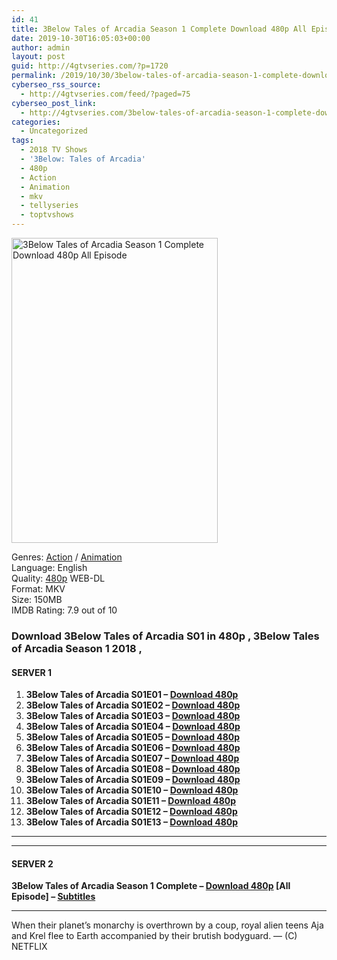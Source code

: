 ```yaml
---
id: 41
title: 3Below Tales of Arcadia Season 1 Complete Download 480p All Episode
date: 2019-10-30T16:05:03+00:00
author: admin
layout: post
guid: http://4gtvseries.com/?p=1720
permalink: /2019/10/30/3below-tales-of-arcadia-season-1-complete-download-480p-all-episode/
cyberseo_rss_source:
  - http://4gtvseries.com/feed/?paged=75
cyberseo_post_link:
  - http://4gtvseries.com/3below-tales-of-arcadia-season-1-complete-download-480p-all-episode/
categories:
  - Uncategorized
tags:
  - 2018 TV Shows
  - '3Below: Tales of Arcadia'
  - 480p
  - Action
  - Animation
  - mkv
  - tellyseries
  - toptvshows
---
```

<img loading="lazy" class="aligncenter" src="https://3.bp.blogspot.com/-jCIL6wn_z8k/XbmVgliBPLI/AAAAAAAAAEw/NRvYvNIekKkd15sYPX5r_ilG1Y8kME__ACK4BGAYYCw/s1600/3Below%2BTales%2Bof%2BArcadia%2BSeason%2B1.jpg" alt="3Below Tales of Arcadia Season 1 Complete Download 480p All Episode" width="330" height="488" />

Genres: <a href="http://4gtvseries.com/tag/action/" data-wpel-link="internal">Action</a> / <a href="http://4gtvseries.com/tag/animation/" data-wpel-link="internal">Animation</a>  
Language: English  
Quality:&nbsp;<a href="http://4gtvseries.com/tag/480p/" data-wpel-link="internal">480p</a> WEB-DL  
Format: MKV  
Size: 150MB  
IMDB Rating: 7.9 out of 10

### **Download 3Below Tales of Arcadia S01 in 480p , 3Below Tales of Arcadia Season 1 2018 ,&nbsp;**

#### <span><strong>SERVER 1</strong></span>

  1. **3Below Tales of Arcadia S01E01 – <a href="http://slink.dl480p.xyz/EwxrkM" data-wpel-link="external" target="_blank" rel="nofollow external noopener noreferrer" class="wpel-icon-left"><i class="wpel-icon fa fa-download" aria-hidden="true"></i>Download 480p</a>**
  2. **3Below Tales of Arcadia S01E02 – <a href="http://slink.dl480p.xyz/gnFZ" data-wpel-link="external" target="_blank" rel="nofollow external noopener noreferrer" class="wpel-icon-left"><i class="wpel-icon fa fa-download" aria-hidden="true"></i>Download 480p</a>**
  3. **3Below Tales of Arcadia S01E03 – <a href="http://slink.dl480p.xyz/6zZp2hwT" data-wpel-link="external" target="_blank" rel="nofollow external noopener noreferrer" class="wpel-icon-left"><i class="wpel-icon fa fa-download" aria-hidden="true"></i>Download 480p</a>**
  4. **3Below Tales of Arcadia S01E04 – <a href="http://slink.dl480p.xyz/Snjq6" data-wpel-link="external" target="_blank" rel="nofollow external noopener noreferrer" class="wpel-icon-left"><i class="wpel-icon fa fa-download" aria-hidden="true"></i>Download 480p</a>**
  5. **3Below Tales of Arcadia S01E05 – <a href="http://slink.dl480p.xyz/SXQAF9vm" data-wpel-link="external" target="_blank" rel="nofollow external noopener noreferrer" class="wpel-icon-left"><i class="wpel-icon fa fa-download" aria-hidden="true"></i>Download 480p</a>**
  6. **3Below Tales of Arcadia S01E06 – <a href="http://slink.dl480p.xyz/qCXnVQ" data-wpel-link="external" target="_blank" rel="nofollow external noopener noreferrer" class="wpel-icon-left"><i class="wpel-icon fa fa-download" aria-hidden="true"></i>Download 480p</a>**
  7. **3Below Tales of Arcadia S01E07 – <a href="http://slink.dl480p.xyz/AEBjk7g" data-wpel-link="external" target="_blank" rel="nofollow external noopener noreferrer" class="wpel-icon-left"><i class="wpel-icon fa fa-download" aria-hidden="true"></i>Download 480p</a>**
  8. **3Below Tales of Arcadia S01E08 – <a href="http://slink.dl480p.xyz/wah7g5W1" data-wpel-link="external" target="_blank" rel="nofollow external noopener noreferrer" class="wpel-icon-left"><i class="wpel-icon fa fa-download" aria-hidden="true"></i>Download 480p</a>**
  9. **3Below Tales of Arcadia S01E09 – <a href="http://slink.dl480p.xyz/lURw" data-wpel-link="external" target="_blank" rel="nofollow external noopener noreferrer" class="wpel-icon-left"><i class="wpel-icon fa fa-download" aria-hidden="true"></i>Download 480p</a>**
 10. **3Below Tales of Arcadia S01E10 – <a href="http://slink.dl480p.xyz/QXBr9" data-wpel-link="external" target="_blank" rel="nofollow external noopener noreferrer" class="wpel-icon-left"><i class="wpel-icon fa fa-download" aria-hidden="true"></i>Download 480p</a>**
 11. **3Below Tales of Arcadia S01E11 – <a href="http://slink.dl480p.xyz/sMzcEgZ" data-wpel-link="external" target="_blank" rel="nofollow external noopener noreferrer" class="wpel-icon-left"><i class="wpel-icon fa fa-download" aria-hidden="true"></i>Download 480p</a>**
 12. **3Below Tales of Arcadia S01E12 – <a href="http://slink.dl480p.xyz/vdIUD" data-wpel-link="external" target="_blank" rel="nofollow external noopener noreferrer" class="wpel-icon-left"><i class="wpel-icon fa fa-download" aria-hidden="true"></i>Download 480p</a>**
 13. **3Below Tales of Arcadia S01E13 – <a href="http://slink.dl480p.xyz/imbUx" data-wpel-link="external" target="_blank" rel="nofollow external noopener noreferrer" class="wpel-icon-left"><i class="wpel-icon fa fa-download" aria-hidden="true"></i>Download 480p</a>**

* * *

* * *

#### <span><strong>SERVER 2</strong></span>

**3Below Tales of Arcadia Season 1 Complete – <a href="http://dl480p.xyz/1512/" data-wpel-link="external" target="_blank" rel="nofollow external noopener noreferrer" class="wpel-icon-left"><i class="wpel-icon fa fa-download" aria-hidden="true"></i>Download 480p</a> [All Episode] – <a href="https://subscene.com/subtitles/3below-tales-of-arcadia" data-wpel-link="external" target="_blank" rel="nofollow external noopener noreferrer" class="wpel-icon-left"><i class="wpel-icon fa fa-download" aria-hidden="true"></i>Subtitles</a>**

* * *

When their planet’s monarchy is overthrown by a coup, royal alien teens Aja and Krel flee to Earth accompanied by their brutish bodyguard. — (C) NETFLIX

<div align="center">
</div>